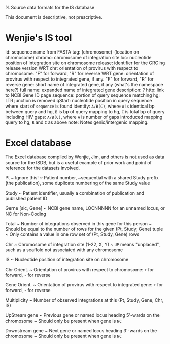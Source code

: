 % Source data formats for the IS database

This document is descriptive, not prescriptive.

# Wenjie's IS tool

id:
    sequence name from FASTA
tag:
    (chromosome)-(location on chromosome)
chromo:
    chromosome of integration site
loc:
    nucleotide position of integration site on chromosome
release:
    identifier for the GRC hg release version
WRT chr:
    orientation of provirus with respect to chromosome. "F" for forward, "R" for reverse
WRT gene:
    orientation of provirus with respect to integrated gene, if any. "F" for forward, "R" for reverse
gene:
    short name of integrated gene, if any (what's the namespace here?)
full name:
    expanded name of integrated gene
description:
    ?
http:
    link to NCBI Gene ID page
sequence:
    portion of query sequence matching hg; LTR junction is removed
qStart:
    nucleotide position in query sequence where start of `sequence` is found
identity:
    `A/B(C)`, where `A` is identical bp between query and hg, `B` is bp of query mapping to hg, `C` is total bp of query including HIV
gaps:
    `A/B(C)`, where `A` is number of gaps introduced mapping query to hg, `B` and `C` as above
note:
    Notes genic/intergenic mapping.


# Excel database

The Excel database compiled by Wenjie, Jim, and others is not used as data
source for the ISDB, but is a useful example of prior work and point of
reference for the datasets involved.

Pt
  ~ Ignore this!
  ~ Patient number, ~sequential with a shared Study prefix (the publication),
    some duplicate numbering of the same Study value

Study
  ~ Patient identifier, usually a combination of publication and published
    patient ID

Gerne [sic, Gene]
  ~ NCBI gene name, LOCNNNNN for an unnamed locus, or NC for Non-Coding

Total
  ~ Number of integrations observed in this gene for this person
  ~ Should be equal to the number of rows for the given (Pt, Study, Gene) tuple
  ~ Only contains a value in one row set of (Pt, Study, Gene) rows

Chr
  ~ Chromosome of integration site (1-22, X, Y)
  ~ `UP` means "unplaced", such as a scaffold not associated with any chromosome

IS
  ~ Nucleotide position of integration site on chromosome

Chr Orient.
  ~ Orientation of provirus with respect to chromosome: `+` for forward, `-` for reverse

Gene Orient.
  ~ Orientation of provirus with respect to integrated gene: `+` for forward, `-` for reverse

Multiplicity
  ~ Number of observed integrations at this (Pt, Study, Gene, Chr, IS)

UpStream gene
  ~ Previous gene or named locus heading 5'-wards on the chromosome
  ~ Should only be present when gene is `NC`

Downstream gene
  ~ Next gene or named locus heading 3'-wards on the chromosome
  ~ Should only be present when gene is `NC`
